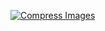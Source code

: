 [![Compress Images](https://github.com/sitgesgi/sitgesgi/actions/workflows/calibreapp-image-actions.yml/badge.svg?branch=master)](https://github.com/sitgesgi/sitgesgi/actions/workflows/calibreapp-image-actions.yml)

